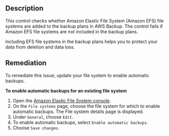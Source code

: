 ## Description

This control checks whether Amazon Elastic File System (Amazon EFS) file systems are added to the backup plans in AWS Backup. The control fails if Amazon EFS file systems are not included in the backup plans.

Including EFS file systems in the backup plans helps you to protect your data from deletion and data loss.

## Remediation

To remediate this issue, update your file system to enable automatic backups.

**To enable automatic backups for an existing file system**

1. Open the [Amazon Elastic File System console](https://console.aws.amazon.com/efs/).
2. On the `File systems` page, choose the file system for which to enable automatic backups. The File system details page is displayed.
3. Under `General`, choose `Edit`.
4. To enable automatic backups, select `Enable automatic backups`.
5. Choose `Save changes`.